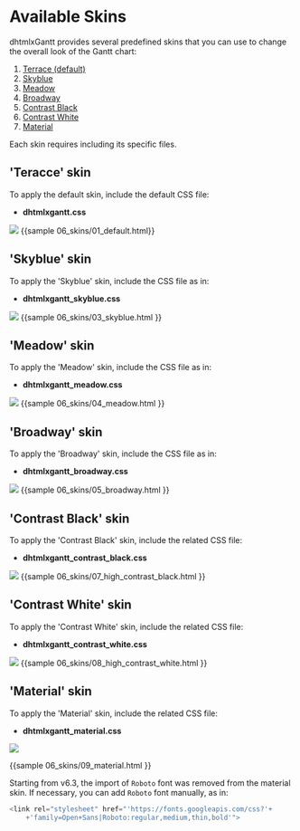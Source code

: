 Available Skins
===================================

dhtmlxGantt provides several predefined skins that you can use to change the overall look of the Gantt chart:

1. [Terrace (default)](desktop/skins.md#terraceskin)
2. [Skyblue](desktop/skins.md#skyblueskin) 
3. [Meadow](desktop/skins.md#meadowskin)
4. [Broadway](desktop/skins.md#broadwayskin)
5. [Contrast Black](desktop/skins.md#contrastblackskin) 
6. [Contrast White](desktop/skins.md#contrastwhiteskin)
7. [Material](desktop/skins.md#materialskin)

Each skin requires including its specific files.

'Teracce' skin 
-----------------------------

To apply the default skin, include the default CSS file:


- **dhtmlxgantt.css**

<img src="desktop/gantt-default-skin.png"/>
{{sample 06_skins/01_default.html}}



'Skyblue' skin
----------------------------------
To apply the 'Skyblue' skin, include the CSS file as in:


- **dhtmlxgantt_skyblue.css**

<img src="desktop/gantt-skyblue-skin.png"/>
{{sample
06_skins/03_skyblue.html
}}



'Meadow' skin
-----------------------------

To apply the 'Meadow' skin, include the CSS file as in:

- **dhtmlxgantt_meadow.css**


<img src="desktop/gantt-meadow-skin.png"/>
{{sample
06_skins/04_meadow.html
}}


'Broadway' skin
-----------------------------
To apply the 'Broadway' skin, include the CSS file as in:

- **dhtmlxgantt_broadway.css**

<img src="desktop/gantt-broadway-skin.png"/>
{{sample
06_skins/05_broadway.html
}}

'Contrast Black' skin
--------------------

To apply the 'Contrast Black' skin, include the related CSS file:

- **dhtmlxgantt_contrast_black.css**

<img src="desktop/gantt_contrast_black_skin.png"/>
{{sample
06_skins/07_high_contrast_black.html
}}

'Contrast White' skin
---------------------

To apply the 'Contrast White' skin, include the related CSS file:

- **dhtmlxgantt_contrast_white.css**

<img src="desktop/gantt_contrast_white_skin.png"/>
{{sample
06_skins/08_high_contrast_white.html
}}

'Material' skin
--------------------

To apply the 'Material' skin, include the related CSS file:

- **dhtmlxgantt_material.css**

<img src="desktop/gantt_material_skin.png"/>

{{sample
06_skins/09_material.html
}}

Starting from v6.3, the import of `Roboto` font was removed from the material skin. If necessary, you can add `Roboto` font manually, as in:

~~~js
<link rel="stylesheet" href="'https://fonts.googleapis.com/css?'+
    +'family=Open+Sans|Roboto:regular,medium,thin,bold'">
~~~